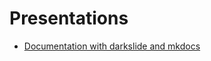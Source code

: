 # Presentations

- [Documentation with darkslide and mkdocs](../presentations/2022-10-04-documentation-darkslide-mkdocs.html)
